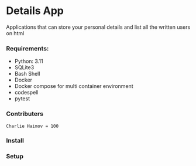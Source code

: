# Details App

Applications that can store your personal details and list all the written users on html

### Requirements:

- Python: 3.11
- SQLite3
- Bash Shell
- Docker
- Docker compose for multi container environment
- codespell
- pytest

### Contributers
    Charlie Haimov = 100
### Install

### Setup


